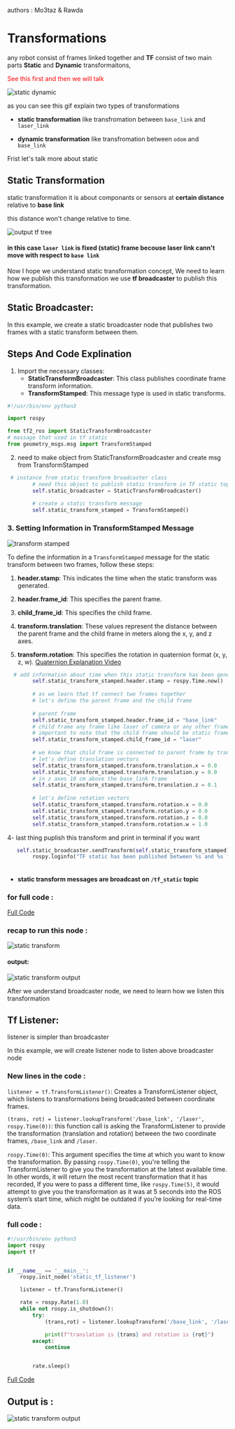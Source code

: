 
authors : Mo3taz & Rawda

# Transformations

any robot consist of frames linked together and **TF** consist of two main parts **Static** and **Dynamic**  transformaitons, 

<span style="color: red;">See this first and then we will talk</span>


![static dynamic](images/static_dynamic_example.gif)


as you can see this gif explain two types of transformations 

- **static transformation** like transfromation between `base_link` and `laser_link`

- **dynamic transformation** like transfromation between `odom` and `base_link`

Frist let's talk more about static 

## Static Transformation 

static transformation it is about componants or sensors at **certain distance** relative to **base link**

this distance won't change relative to time.

![output tf tree](images/tf_static_dynamic.png)

#### in this case `laser link` is fixed (static) frame becouse laser link cann't move with respect to `base link`

Now I hope we understand static transformation concept, We need to learn how we publish this transformation
we use **tf broadcaster** to publish this transformation.

## Static Broadcaster:
 
In this example, we create a static broadcaster node that publishes two frames with a static transform between them.

## Steps And Code Explination
1. Import the necessary classes:
   - **StaticTransformBroadcaster**: This class publishes coordinate frame transform information.
   - **TransformStamped**: This message type is used in static transforms.



```python
#!/usr/bin/env python3

import rospy

from tf2_ros import StaticTransformBroadcaster
# massage that used in tf static 
from geometry_msgs.msg import TransformStamped
```

2. need to make object from StaticTransformBroadcaster and create msg from TransformStamped

```python
 # instance from static transform broadcaster class 
        # need this object to publish static transform in TF static topic
        self.static_broadcaster = StaticTransformBroadcaster()
        
        # create a static transform message
        self.static_transform_stamped = TransformStamped()
```
### 3. Setting Information in TransformStamped Message
![transform stamped](images/transformstamed.png)

To define the information in a `TransformStamped` message for the static transform between two frames, follow these steps:

1. **header.stamp**: This indicates the time when the static transform was generated.

2. **header.frame_id**: This specifies the parent frame.

3. **child_frame_id**: This specifies the child frame.

4. **transform.translation**: These values represent the distance between the parent frame and the child frame in meters along the x, y, and z axes.

5. **transform.rotation**: This specifies the rotation in quaternion format (x, y, z, w).
[Quaternion Explanation Video](https://www.youtube.com/watch?v=zjMuIxRvygQ)

```python
  # add information about time when this static transform has been generated
        self.static_transform_stamped.header.stamp = rospy.Time.now()
        
        # as we learn that tf connect two frames together
        # let's define the parent frame and the child frame 
        
        # parent frame
        self.static_transform_stamped.header.frame_id = "base_link"
        # child frame any frame like laser of camera or any other frame
        # important to note that the child frame should be static frame
        self.static_transform_stamped.child_frame_id = "laser" 
        
        # we know that child frame is connected to parent frame by translation and rotation vectors
        # let's define translation vectors
        self.static_transform_stamped.transform.translation.x = 0.0
        self.static_transform_stamped.transform.translation.y = 0.0
        # in z axes 10 cm above the base_link frame
        self.static_transform_stamped.transform.translation.z = 0.1
        
        # let's define rotation vectors 
        self.static_transform_stamped.transform.rotation.x = 0.0
        self.static_transform_stamped.transform.rotation.y = 0.0
        self.static_transform_stamped.transform.rotation.z = 0.0
        self.static_transform_stamped.transform.rotation.w = 1.0
```


4- last thing puplish this transform and print in terminal if you want 

```python
   self.static_broadcaster.sendTransform(self.static_transform_stamped)
        rospy.loginfo("TF static has been published between %s and %s frames" % (self.static_transform_stamped.header.frame_id, self.static_transform_stamped.child_frame_id))
        
```
- #### static transform messages are broadcast on `/tf_static`  topic 

### for full code :
[Full Code](../static_dynamic_pkg/scripts/tf_static.py)

### recap to run this node :
![static transform](images/static_transform.gif)

#### output:
![static transform output](images/static_rvis.png)

After we understand broadcaster node, we need to learn how we listen this transformation

## Tf Listener:

listener is simpler than broadcaster 

In this example, we will create listener node  to listen above broadcaster node 

### New lines in the code :

`listener = tf.TransformListener()`: Creates a TransformListener object, which listens to transformations being broadcasted between coordinate frames.


`(trans, rot) = listener.lookupTransform('/base_link', '/laser', rospy.Time(0))`: this function call is asking the TransformListener to provide the transformation (translation and rotation) between the two coordinate frames, `/base_link` and `/laser`.

`rospy.Time(0)`: This argument specifies the time at which you want to know the transformation. By passing `rospy.Time(0)`, you're telling the TransformListener to give you the transformation at the latest available time. In other words, it will return the most recent transformation that it has recorded, If you were to pass a different time, like `rospy.Time(5)`, it would attempt to give you the transformation as it was at 5 seconds into the ROS system’s start time, which might be outdated if you’re looking for real-time data.

### full code :

```python
#!/usr/bin/env python3
import rospy
import tf


if __name__ == '__main__':
    rospy.init_node('static_tf_listener')

    listener = tf.TransformListener()

    rate = rospy.Rate(1.0)
    while not rospy.is_shutdown():
        try:
            (trans,rot) = listener.lookupTransform('/base_link', '/laser', rospy.Time(0))

            print(f"translation is {trans} and rotation is {rot}")
        except:
            continue


        rate.sleep()
```
[Full Code](../static_dynamic_pkg/scripts/tf_static_listener.py)

## Output is :
![static transform output](images/static_listener.gif)

